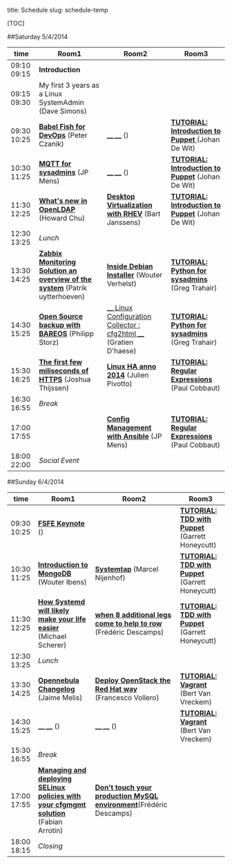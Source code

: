 title: Schedule
slug: schedule-temp

[TOC]

##Saturday 5/4/2014

| time          | Room1 | Room2 | Room3 |
|---------------|-------|-------|-------|
| 09:10 09:15 | __Introduction__ |
| 09:15 09:30 | My first 3 years as a Linux SystemAdmin (Dave Simons) |
| 09:30 10:25 | [__Babel Fish for DevOps__](babelfish-for-devops-syslog-ng.html) (Peter Czanik) | [__ __]() () | [__TUTORIAL: Introduction to Puppet__ ](introduction-to-puppet.html)  (Johan De Wit) |
| 10:30 11:25 | [__MQTT for sysadmins__](mqtt-for-sysadmins.html) (JP Mens) | [__ __]() () | [__TUTORIAL: Introduction to Puppet__](introduction-to-puppet.html) (Johan De Wit) |
| 11:30 12:25 | [__What's new in OpenLDAP__](whats-new-in-openldap.html) (Howard Chu) | [__Desktop Virtualization with RHEV__](desktop-virtualization-with-rhev.html) (Bart Janssens) | [__TUTORIAL: Introduction to Puppet__](introduction-to-puppet.html) (Johan De Wit) |
| 12:30 13:25 | _Lunch_ |
| 13:30 14:25 | [__Zabbix Monitoring Solution an overview of the system__](zabbix-monitoring-solution-an-overview-of-the-system.html) (Patrik uytterhoeven) | [__Inside Debian Installer__](inside-debian-installer-automation-through-preseeding-extending-and-more.html) (Wouter Verhelst) | [__TUTORIAL: Python for sysadmins__](python-for-system-administrators.html) (Greg Trahair) |
| 14:30 15:25 | [__Open Source backup with BAREOS__](open-source-backup-with-bareos.html) (Philipp Storz) | [__ Linux Configuration Collector : cfg2html  __]() (Gratien D'haese) | [__TUTORIAL: Python for sysadmins__](python-for-system-administrators.html) (Greg Trahair) |
| 15:30 16:25 | [__The first few miliseconds of HTTPS__](the-first-few-milliseconds-of-https.html) (Joshua Thijssen) | [__Linux HA anno 2014__](linux-ha-anno-2014.html) (Julien Pivotto) | [__TUTORIAL: Regular Expressions__](tutorial-regular-expressions.html) (Paul Cobbaut) |
| 16:30 16:55 | _Break_ |
| 17:00 17:55 |  | [__Config Management with Ansible__](configuration-management-with-ansible.html) (JP Mens) | [__TUTORIAL: Regular Expressions__](tutorial-regular-expressions.html) (Paul Cobbaut) |
| 18:00 22:00 | _Social Event_


##Sunday 6/4/2014

|time           | Room1 | Room2 | Room3 |
|---------------|-------|-------|-------|
| 09:30 10:25 | [__FSFE Keynote__]() () |  | [__TUTORIAL: TDD with Puppet__](tdd-with-puppet.html) (Garrett Honeycutt)
| 10:30 11:25 | [__Introduction to MongoDB__](introduction-to-mongodb.html) (Wouter Ibens) | [__Systemtap__](system-tab.html) (Marcel Nijenhof) | [__TUTORIAL: TDD with Puppet__](tdd-with-puppet.html) (Garrett Honeycutt) |
| 11:30 12:25 | [__How Systemd will likely make your life easier__](how-systemd-will-make-your-life-easier.html) (Michael Scherer) | [__when 8 additional legs come to help to row__](when-8-additional-legs-come-to-help-to-row.html) (Frédéric Descamps) | [__TUTORIAL: TDD with Puppet__](tdd-with-puppet.html) (Garrett Honeycutt) |
| 12:30 13:25 | _Lunch_ |
| 13:30 14:25 | [__Opennebula Changelog__](opennebula-changelog.html) (Jaime Melis) | [__Deploy OpenStack the Red Hat way__](deploy-openstack-the-red-hat-way.html) (Francesco Vollero) | [__TUTORIAL: Vagrant__](vagrant-tutorial.html) (Bert Van Vreckem) |
| 14:30 15:25 | [__ __]() () | [__ __]() () | [__TUTORIAL: Vagrant__](vagrant-tutorial.html) (Bert Van Vreckem) |
| 15:30 16:55 | _Break_ |
| 17:00 17:55 | [__Managing and deploying SELinux policies with your cfgmgmt solution__](managing-and-deploying-custom-selinux-policies-with-your-cfgmgmt-solution-ansible-and-puppet-covered.html) (Fabian Arrotin) | [__Don't touch your production MySQL environment__](dont-touch-your-production-mysql-environment.html)(Frédéric Descamps) | |
| 18:00 18:15 | _Closing_ |

